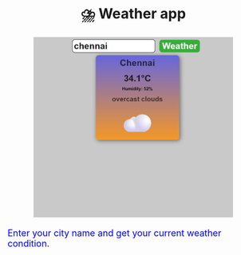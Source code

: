 <div align="center">
  <h1>⛈️ Weather app</h1>
  <img src="https://github.com/Khageswar-M/Weather-Application/blob/main/Screenshot%202025-07-06%20171944.png?raw=true" width="400px">
</div>
  <p style="color:blue; font-size:18px;">Enter your city name and get your current weather condition.</p>
